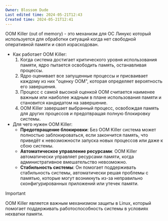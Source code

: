 ```yaml
---
Owner: Blossom Dude
Last edited time: 2024-05-21T12:43
Created time: 2024-05-21T12:41
---
```

OOM Killer (out of memory) - это механизм для ОС Линукс который используется для обработки ситуаций когда нет свободной оперативной памяти и своп израсходован.

- Как работает OOM Killer:
    1. Когда система достигает критического уровня использования памяти, ядро пытается освободить память, останавливая процессы.
    2. Ядро оценивает все запущенные процессы и присваивает каждому из них "оценку OOM", которая определяет вероятность его завершения.
    3. Процесс с самой высокой оценкой OOM считается наименее важным или наиболее жадным в плане использования памяти и становится кандидатом на завершение.
    4. OOM Killer завершает выбранный процесс, освобождая память для других процессов и предотвращая полную блокировку системы.
- Для чего нужен OOM Killer:
    - **Предотвращение блокировки**: Без OOM Killer система может полностью заблокироваться, если закончится память, что приведёт к невозможности запуска новых процессов или даже к сбою системы.
    - **Автоматическое управление ресурсами**: OOM Killer автоматически управляет ресурсами памяти, когда административное вмешательство невозможно.
    - **Стабильность системы**: Он помогает поддерживать стабильность системы, автоматически решая проблемы с памятью, которые могут возникнуть из-за неправильно сконфигурированных приложений или утечек памяти.

> [!important]  
> OOM Killer является важным механизмом защиты в Linux, который помогает поддерживать работоспособность системы в условиях нехватки памяти.